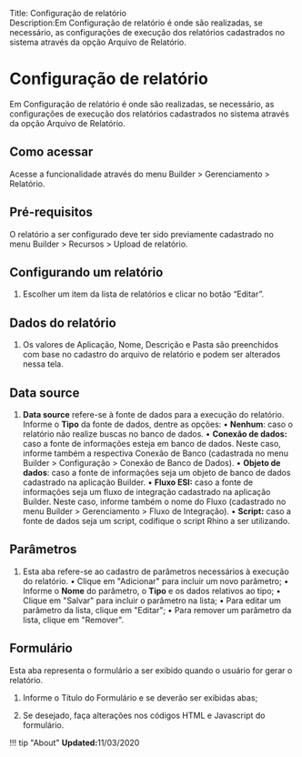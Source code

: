 Title: Configuração de relatório    
Description:Em Configuração de relatório é onde são realizadas, se necessário, as configurações de execução dos relatórios cadastrados no sistema através da opção Arquivo de Relatório.  

# Configuração de relatório   

Em Configuração de relatório é onde são realizadas, se necessário, as configurações de execução dos relatórios cadastrados no sistema através da opção Arquivo de Relatório.     

## Como acessar 

Acesse a funcionalidade através do menu Builder > Gerenciamento > Relatório.

## Pré-requisitos

O relatório a ser configurado deve ter sido previamente cadastrado no menu Builder > Recursos > Upload de relatório.

## Configurando um relatório 

1. Escolher um item da lista de relatórios e clicar no botão “Editar”.  

## Dados do relatório

1.	Os valores de Aplicação, Nome, Descrição e Pasta são preenchidos com base no cadastro do arquivo de relatório e podem ser alterados nessa tela. 

## Data source

1.	**Data source** refere-se à fonte de dados para a execução do relatório. Informe o **Tipo** da fonte de dados, dentre as opções:
    •	**Nenhum**: caso o relatório não realize buscas no banco de dados.
    •	**Conexão de dados:** caso a fonte de informações esteja em banco de dados. Neste caso, informe também a respectiva Conexão de Banco (cadastrada no menu Builder > Configuração > Conexão de Banco de Dados).
    •	**Objeto de dados**: caso a fonte de informações seja um objeto de banco de dados cadastrado na aplicação Builder.
    •	**Fluxo ESI:** caso a fonte de informações seja um fluxo de integração cadastrado na aplicação Builder. Neste caso, informe também o nome do Fluxo (cadastrado no menu Builder > Gerenciamento > Fluxo de Integração).
    •	**Script:** caso a fonte de dados seja um script, codifique o script Rhino a ser utilizando.


## Parâmetros

1. Esta aba refere-se ao cadastro de parâmetros necessários à execução do relatório.
    •	Clique em "Adicionar" para incluir um novo parâmetro;
    •	Informe o **Nome** do parâmetro, o **Tipo** e os dados relativos ao tipo;
    •	Clique em "Salvar" para incluir o parâmetro na lista;
    •	Para editar um parâmetro da lista, clique em "Editar";
    •	Para remover um parâmetro da lista, clique em "Remover".
 
## Formulário

Esta aba representa o formulário a ser exibido quando o usuário for gerar o relatório.

1.	Informe o Título do Formulário e se deverão ser exibidas abas;

2.	Se desejado, faça alterações nos códigos HTML e Javascript do formulário.



!!! tip "About"
    <b>Updated:</b>11/03/2020
